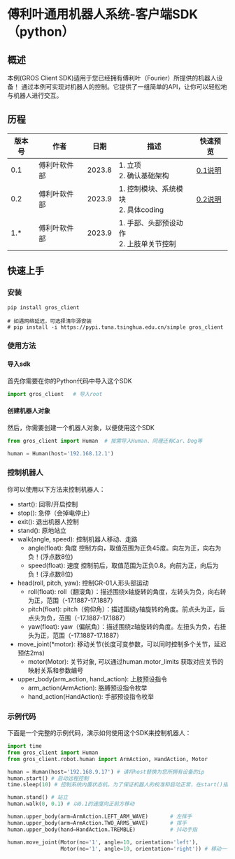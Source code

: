 # 傅利叶通用机器人系统-客户端SDK（python）


## 概述
本例(GROS Client SDK)适用于您已经拥有傅利叶（Fourier）所提供的机器人设备！ 通过本例可实现对机器人的控制。它提供了一组简单的API，让你可以轻松地与机器人进行交互。

## 历程
    
| 版本号 | 作者     | 日期     | 描述                           | 快速预览                                       |
|-----|--------|--------|------------------------------|--------------------------------------------|
| 0.1 | 傅利叶软件部 | 2023.8 | 1. 立项<br/>2. 确认基础架构          | [0.1说明](https://fftai.github.io/v0.1.html) |
| 0.2 | 傅利叶软件部 | 2023.9 | 1. 控制模块、系统模块<br/>2. 具体coding | [0.2说明](https://fftai.github.io/v0.2.html) |
| 1.* | 傅利叶软件部 | 2023.9 | 1. 手部、头部预设动作<br/>2. 上肢单关节控制  |  |


## 快速上手

### 安装
    
```shell
pip install gros_client 

# 如遇网络延迟，可选择清华源安装 
# pip install -i https://pypi.tuna.tsinghua.edu.cn/simple gros_client
```


### 使用方法
#### 导入sdk
首先你需要在你的Python代码中导入这个SDK

```python
import gros_client   # 导入root
```
#### 创建机器人对象
然后，你需要创建一个机器人对象，以便使用这个SDK

```python
from gros_client import Human  # 按需导入Human、同理还有Car、Dog等

human = Human(host='192.168.12.1')
```

### 控制机器人
你可以使用以下方法来控制机器人：

- start(): 回零/开启控制
- stop(): 急停（会掉电停止）
- exit(): 退出机器人控制
- stand(): 原地站立
- walk(angle, speed): 控制机器人移动、走路
  - angle(float): 角度 控制方向，取值范围为正负45度。向左为正，向右为负！(浮点数8位)
  - speed(float): 速度 控制前后，取值范围为正负0.8。向前为正，向后为负！(浮点数8位)
- head(roll, pitch, yaw): 控制GR-01人形头部运动
  - roll(float): roll（翻滚角）：描述围绕x轴旋转的角度，左转头为负，向右转为正，范围（-17.1887-17.1887）
  - pitch(float): pitch（俯仰角）：描述围绕y轴旋转的角度。前点头为正，后点头为负，范围（-17.1887-17.1887）
  - yaw(float): yaw（偏航角）：描述围绕z轴旋转的角度。左扭头为负，右扭头为正，范围（-17.1887-17.1887）
- move_joint(*motor): 移动关节(长度可变参数，可以同时控制多个关节，延迟预估2ms)
  - motor(Motor): 关节对象, 可以通过human.motor_limits 获取对应关节的映射关系和参数编号
- upper_body(arm_action, hand_action): 上肢预设指令
  - arm_action(ArmAction): 胳膊预设指令枚举
  - hand_action(HandAction): 手部预设指令枚举
### 示例代码
下面是一个完整的示例代码，演示如何使用这个SDK来控制机器人：

```python
import time
from gros_client import Human
from gros_client.robot.human import ArmAction, HandAction, Motor

human = Human(host='192.168.9.17') # 请将host替换为您所拥有设备的ip
human.start() # 启动远程控制
time.sleep(10) # 控制系统内置状态机。为了保证机器人的校准和启动正常，在start()指令之后建议10s再执行后续指令

human.stand() # 站立
human.walk(0, 0.1) # 以0.1的速度向正前方移动

human.upper_body(arm=ArmAction.LEFT_ARM_WAVE)       # 左挥手
human.upper_body(arm=ArmAction.TWO_ARMS_WAVE)       # 挥手
human.upper_body(hand=HandAction.TREMBLE)           # 抖动手指

human.move_joint(Motor(no='1', angle=10, orientation='left'), 
                 Motor(no='1', angle=10, orientation='right')) # 移动一号电机 左侧右侧各10度

```